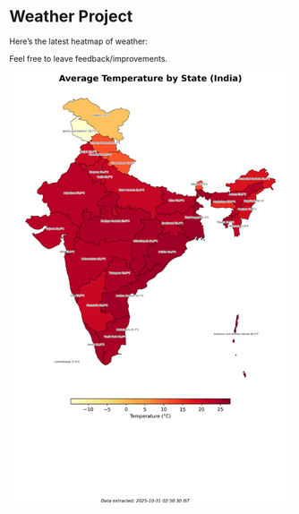 # Weather Project

Here’s the latest heatmap of weather:

Feel free to leave feedback/improvements.

![India Heatmap](docs/assets/india_heatmap.png?v=03D6A0)
